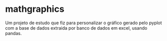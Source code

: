 # mathgraphics

Um projeto de estudo que fiz para personalizar o gráfico gerado pelo pyplot com a base de dados extraida por banco de dados em excel, usando pandas. 
